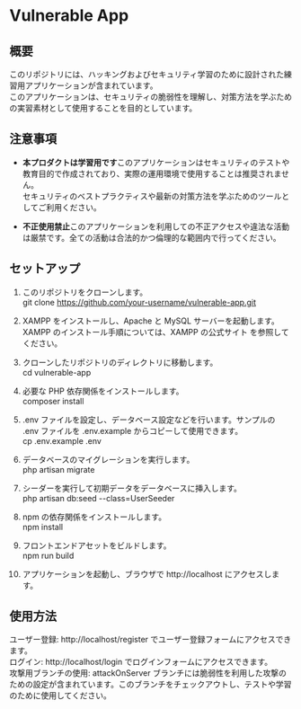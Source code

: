 # Vulnerable App

## 概要

このリポジトリには、ハッキングおよびセキュリティ学習のために設計された練習用アプリケーションが含まれています。  
このアプリケーションは、セキュリティの脆弱性を理解し、対策方法を学ぶための実習素材として使用することを目的としています。

## 注意事項

- **本プロダクトは学習用です**このアプリケーションはセキュリティのテストや教育目的で作成されており、実際の運用環境で使用することは推奨されません。  
セキュリティのベストプラクティスや最新の対策方法を学ぶためのツールとしてご利用ください。

- **不正使用禁止**このアプリケーションを利用しての不正アクセスや違法な活動は厳禁です。全ての活動は合法的かつ倫理的な範囲内で行ってください。

## セットアップ

1. このリポジトリをクローンします。  
   git clone https://github.com/your-username/vulnerable-app.git

2. XAMPP をインストールし、Apache と MySQL サーバーを起動します。XAMPP のインストール手順については、XAMPP の公式サイト を参照してください。

3. クローンしたリポジトリのディレクトリに移動します。  
   cd vulnerable-app

4. 必要な PHP 依存関係をインストールします。  
   composer install

5. .env ファイルを設定し、データベース設定などを行います。サンプルの .env ファイルを .env.example からコピーして使用できます。  
   cp .env.example .env

6. データベースのマイグレーションを実行します。  
   php artisan migrate

7. シーダーを実行して初期データをデータベースに挿入します。  
   php artisan db:seed --class=UserSeeder

8. npm の依存関係をインストールします。  
   npm install

9. フロントエンドアセットをビルドします。  
   npm run build

10. アプリケーションを起動し、ブラウザで http://localhost にアクセスします。

## 使用方法
ユーザー登録: http://localhost/register でユーザー登録フォームにアクセスできます。  
ログイン: http://localhost/login でログインフォームにアクセスできます。  
攻撃用ブランチの使用: attackOnServer ブランチには脆弱性を利用した攻撃のための設定が含まれています。このブランチをチェックアウトし、テストや学習のために使用してください。  
